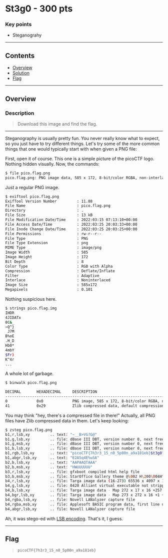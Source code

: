 # **St3g0 - 300 pts**

### Key points

- Steganograhy

---

## **Contents**

- [Overview](#overview)
- [Solution](#solution)
- [Flag](#flag)

---

## Overview

### Description

> Download this image and find the flag.

---

Steganography is usually pretty fun. You never really know what to expect, so you just have to try different things. Let's try some of the more common things that one would typically start with when given a PNG file:

First, open it of course. This one is a simple picture of the picoCTF logo. Nothing hidden visually. Now, the commands:

```sh
$ file pico.flag.png
pico.flag.png: PNG image data, 585 x 172, 8-bit/color RGBA, non-interlaced
```

Just a regular PNG image.

```sh
$ exiftool pico.flag.png
ExifTool Version Number         : 11.88
File Name                       : pico.flag.png
Directory                       : .
File Size                       : 13 kB
File Modification Date/Time     : 2022:03:15 07:13:10+00:00
File Access Date/Time           : 2022:03:25 20:03:33+00:00
File Inode Change Date/Time     : 2022:03:25 20:03:25+00:00
File Permissions                : rw-r--r--
File Type                       : PNG
File Type Extension             : png
MIME Type                       : image/png
Image Width                     : 585
Image Height                    : 172
Bit Depth                       : 8
Color Type                      : RGB with Alpha
Compression                     : Deflate/Inflate
Filter                          : Adaptive
Interlace                       : Noninterlaced
Image Size                      : 585x172
Megapixels                      : 0.101
```

Nothing suspicious here.

```sh
$ strings pico.flag.img
IHDR
4JIDATx
8C&_
>Q^}
 J7M
B%oE
.H_D
Hb0*
4mbY
$Fr)
K^4r
...
```

A whole lot of garbage.

```sh
$ binwalk pico.flag.png

DECIMAL       HEXADECIMAL     DESCRIPTION
--------------------------------------------------------------------------------
0             0x0             PNG image, 585 x 172, 8-bit/color RGBA, non-interlaced
41            0x29            Zlib compressed data, default compression
```

You may think "hey, there's a compressed file in there!" Actually, all PNG files have Zlib compressed data in them. Let's keep looking:

```sh
$ zsteg pico.flag.png
b1,r,lsb,xy         .. text: "~__B>VG?G@"
b1,g,lsb,xy         .. file: dBase III DBT, version number 0, next free block index 3549684369
b1,g,msb,xy         .. file: dBase III DBT, version number 0, next free block index 3418965897
b1,b,lsb,xy         .. file: dBase III DBT, version number 0, next free block index 2623130757
b1,rgb,lsb,xy       .. text: "picoCTF{7h3r3_15_n0_5p00n_a9a181eb}$t3g0"
b1,abgr,lsb,xy      .. text: "E2A5q4E%uSA"
b2,b,lsb,xy         .. text: "AAPAAQTAAA"
b2,b,msb,xy         .. text: "HWUUUUUU"
b3,r,lsb,xy         .. file: gfxboot compiled html help file
b3,b,msb,xy         .. file: StarOffice Gallery theme @\002 H\200\004H\002\004H\200$H\022\004H\200\004\010, 0 objects
b4,r,lsb,xy         .. file: Targa image data (16-273) 65536 x 4097 x 1 +4352 +4369 - 1-bit alpha - right "\021\020\001\001\021\021\001\001\021\021\001"
b4,g,lsb,xy         .. file: 0420 Alliant virtual executable not stripped
b4,b,lsb,xy         .. file: Targa image data - Map 272 x 17 x 16 +257 +272 - 1-bit alpha "\020\001\021\001\021\020\020\001\020\001\020\001"
b4,bgr,lsb,xy       .. file: Targa image data - Map 273 x 272 x 16 +1 +4113 - 1-bit alpha "\020\001\001\001"
b4,rgba,lsb,xy      .. file: Novell LANalyzer capture file
b4,rgba,msb,xy      .. file: Applesoft BASIC program data, first line number 8
b4,abgr,lsb,xy      .. file: Novell LANalyzer capture file
```

Ah, it was stego-ed with [LSB encoding](https://wiki.bi0s.in/forensics/lsb/). That's it, I guess.

---

## Flag

> `picoCTF{7h3r3_15_n0_5p00n_a9a181eb}`
